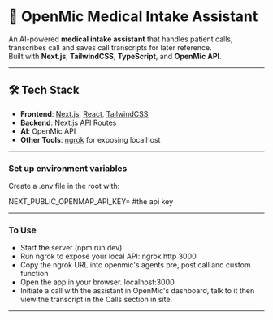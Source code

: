# 🏥 OpenMic Medical Intake Assistant

An AI-powered **medical intake assistant** that handles patient calls, transcribes call and saves call transcripts for later reference.  
Built with **Next.js**, **TailwindCSS**, **TypeScript**, and **OpenMic API**.

---


## 🛠 Tech Stack

- **Frontend**: [Next.js](https://nextjs.org/), [React](https://react.dev/), [TailwindCSS](https://tailwindcss.com/)  
- **Backend**: Next.js API Routes  
- **AI**: OpenMic API   
- **Other Tools**: [ngrok](https://ngrok.com/) for exposing localhost  

---

### Set up environment variables

Create a .env file in the root with:

NEXT_PUBLIC_OPENMAP_API_KEY= #the api key


---

### To Use

- Start the server (npm run dev).
- Run ngrok to expose your local API: ngrok http 3000
- Copy the ngrok URL into openmic's agents pre, post call and custom function
- Open the app in your browser. localhost:3000
- Initiate a call with the assistant in OpenMic's dashboard, talk to it then view the transcript in the Calls section in site.

---



